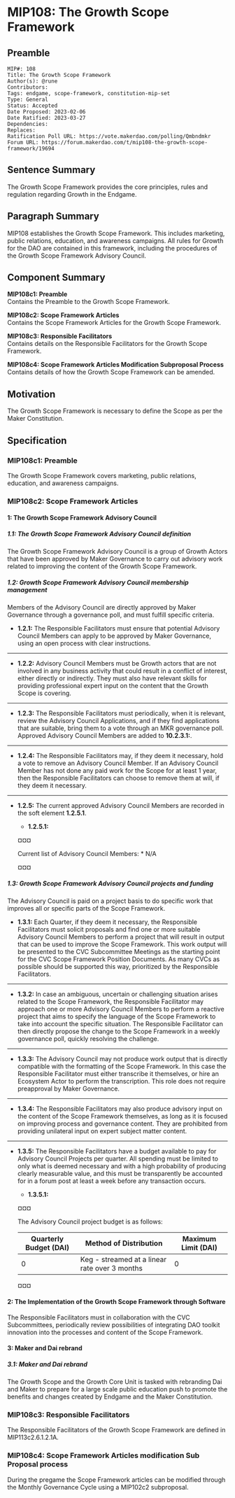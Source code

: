# MIP108: The Growth Scope Framework

## Preamble
```
MIP#: 108
Title: The Growth Scope Framework
Author(s): @rune
Contributors:
Tags: endgame, scope-framework, constitution-mip-set
Type: General
Status: Accepted
Date Proposed: 2023-02-06
Date Ratified: 2023-03-27
Dependencies:
Replaces:
Ratification Poll URL: https://vote.makerdao.com/polling/Qmbndmkr
Forum URL: https://forum.makerdao.com/t/mip108-the-growth-scope-framework/19694
```

## Sentence Summary

The Growth Scope Framework provides the core principles, rules and regulation regarding Growth in the Endgame.

## Paragraph Summary

MIP108 establishes the Growth Scope Framework. This includes marketing, public relations, education, and awareness campaigns. All rules for Growth for the DAO are contained in this framework, including the procedures of the Growth Scope Framework Advisory Council.

## Component Summary

**MIP108c1: Preamble**  
Contains the Preamble to the Growth Scope Framework.

**MIP108c2: Scope Framework Articles**  
Contains the Scope Framework Articles for the Growth Scope Framework.

**MIP108c3: Responsible Facilitators**  
Contains details on the Responsible Facilitators for the Growth Scope Framework.

**MIP108c4: Scope Framework Articles Modification Subproposal Process**  
Contains details of how the Growth Scope Framework can be amended.

## Motivation

The Growth Scope Framework is necessary to define the Scope as per the Maker Constitution.

## Specification

### MIP108c1: Preamble

The Growth Scope Framework covers marketing, public relations, education, and awareness campaigns.

### MIP108c2: Scope Framework Articles

#### 1: The Growth Scope Framework Advisory Council

##### 1.1: The Growth Scope Framework Advisory Council definition
The Growth Scope Framework Advisory Council is a group of Growth Actors that have been approved by Maker Governance to carry out advisory work related to improving the content of the Growth Scope Framework.

##### 1.2: Growth Scope Framework Advisory Council membership management
Members of the Advisory Council are directly approved by Maker Governance through a governance poll, and must fulfill specific criteria.
* **1.2.1:** The Responsible Facilitators must ensure that potential Advisory Council Members can apply to be approved by Maker Governance, using an open process with clear instructions.
---
* **1.2.2:** Advisory Council Members must be Growth actors that are not involved in any business activity that could result in a conflict of interest, either directly or indirectly. They must also have relevant skills for providing professional expert input on the content that the Growth Scope is covering.
---
* **1.2.3:** The Responsible Facilitators must periodically, when it is relevant, review the Advisory Council Applications, and if they find applications that are suitable, bring them to a vote through an MKR governance poll. Approved Advisory Council Members are added to **10.2.3.1:**.
---
* **1.2.4:** The Responsible Facilitators may, if they deem it necessary, hold a vote to remove an Advisory Council Member. If an Advisory Council Member has not done any paid work for the Scope for at least 1 year, then the Responsible Facilitators can choose to remove them at will, if they deem it necessary.
---
* **1.2.5:** The current approved Advisory Council Members are recorded in the soft element **1.2.5.1**.
	* **1.2.5.1:**

    ¤¤¤

    Current list of Advisory Council Members:
      * N/A

    ¤¤¤

##### 1.3: Growth Scope Framework Advisory Council projects and funding
The Advisory Council is paid on a project basis to do specific work that improves all or specific parts of the Scope Framework.
* **1.3.1:** Each Quarter, if they deem it necessary, the Responsible Facilitators must solicit proposals and find one or more suitable Advisory Council Members to perform a project that will result in output that can be used to improve the Scope Framework. This work output will be presented to the CVC Subcommittee Meetings as the starting point for the CVC Scope Framework Position Documents. As many CVCs as possible should be supported this way, prioritized by the Responsible Facilitators.
---
* **1.3.2:** In case an ambiguous, uncertain or challenging situation arises related to the Scope Framework, the Responsible Facilitator may approach one or more Advisory Council Members to perform a reactive project that aims to specify the language of the Scope Framework to take into account the specific situation. The Responsible Facilitator can then directly propose the change to the Scope Framework in a weekly governance poll, quickly resolving the challenge.
---
* **1.3.3:** The Advisory Council may not produce work output that is directly compatible with the formatting of the Scope Framework. In this case the Responsible Facilitator must either transcribe it themselves, or hire an Ecosystem Actor to perform the transcription. This role does not require preapproval by Maker Governance.
---
* **1.3.4:** The Responsible Facilitators may also produce advisory input on the content of the Scope Framework themselves, as long as it is focused on improving process and governance content. They are prohibited from providing unilateral input on expert subject matter content.
---
* **1.3.5:** The Responsible Facilitators have a budget available to pay for Advisory Council Projects per quarter. All spending must be limited to only what is deemed necessary and with a high probability of producing clearly measurable value, and this must be transparently be accounted for in a forum post at least a week before any transaction occurs.
	* **1.3.5.1:**

    ¤¤¤

    The Advisory Council project budget is as follows:

    | Quarterly Budget (DAI) | Method of Distribution | Maximum Limit (DAI) |
    |---|---|---|
    | 0 | Keg - streamed at a linear rate over 3 months | 0 |

    ¤¤¤

#### 2: The Implementation of the Growth Scope Framework through Software

The Responsible Facilitators must in collaboration with the CVC Subcommittees, periodically review possibilities of integrating DAO toolkit innovation into the processes and content of the Scope Framework.

#### 3: Maker and Dai rebrand

##### 3.1: Maker and Dai rebrand
The Growth Scope and the Growth Core Unit is tasked with rebranding Dai and Maker to prepare for a large scale public education push to promote the benefits and changes created by Endgame and the Maker Constitution.

### MIP108c3: Responsible Facilitators

The Responsible Facilitators of the Growth Scope Framework are defined in MIP113c2.6.1.2.1A.

### MIP108c4: Scope Framework Articles modification Sub Proposal process

During the pregame the Scope Framework articles can be modified through the Monthly Governance Cycle using a MIP102c2 subproposal.

